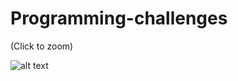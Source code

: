 # Programming-challenges

(Click to zoom)

![alt text](https://i.warosu.org/data/g/img/0523/25/1452347724883.png)
